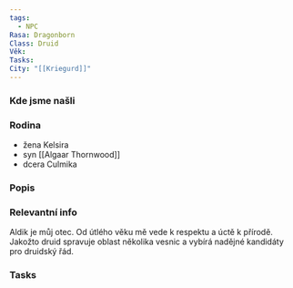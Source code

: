 ```yaml
---
tags:
  - NPC
Rasa: Dragonborn
Class: Druid
Věk: 
Tasks: 
City: "[[Kriegurd]]"
---
```


### Kde jsme našli


### Rodina
- žena Kelsira
- syn [[Algaar Thornwood]]
- dcera Culmika

### Popis


### Relevantní info
Aldik je můj otec. Od útlého věku mě vede k respektu a úctě k přírodě. Jakožto druid spravuje oblast několika vesnic a vybírá nadějné kandidáty pro druidský řád.

### Tasks